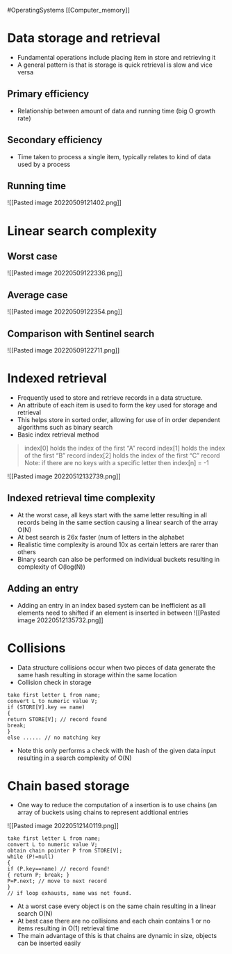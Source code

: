 
#OperatingSystems [[Computer_memory]]
# Data storage and retrieval
- Fundamental operations include placing item in store and retrieving it
- A general pattern is that is storage is quick retrieval is slow and vice versa

## Primary efficiency
- Relationship between amount of data and running time (big O growth rate)

## Secondary efficiency 
- Time taken to process a single item, typically relates to kind of data used by a process

## Running time 
![[Pasted image 20220509121402.png]]

# Linear search complexity
## Worst case
![[Pasted image 20220509122336.png]]

## Average case 
![[Pasted image 20220509122354.png]]

## Comparison with Sentinel search 
![[Pasted image 20220509122711.png]]

# Indexed retrieval
- Frequently used to store and retrieve records in a data structure.
- An attribute of each item is used to form the key used for storage and retrieval 
- This helps store in sorted order, allowing for use of in order dependent algorithms such as binary search
- Basic index retrieval method

> index[0] holds the index of the first “A” record 
> index[1] holds the index of the first “B” record 
> index[2] holds the index of the first “C” record 
> Note: if there are no keys with a specific letter then index[n] = -1

![[Pasted image 20220512132739.png]]

## Indexed retrieval time complexity
- At the worst case, all keys start with the same letter resulting in all records being in the same section causing a linear search of the array O(N)
- At best search is 26x faster (num of letters in the alphabet
- Realistic time complexity is around 10x as certain letters are rarer than others
- Binary search can also be performed on individual buckets resulting in complexity of O(log(N))

## Adding an entry
- Adding an entry in an index based system can be inefficient as all elements need to shifted if an element is inserted in between
![[Pasted image 20220512135732.png]]

# Collisions
- Data structure collisions occur when two pieces of data generate the same hash resulting in storage within the same location
- Collision check in storage 
```
take first letter L from name;
convert L to numeric value V;
if (STORE[V].key == name)
{
return STORE[V]; // record found
break;
}
else ...... // no matching key
```
- Note this only performs a check with the hash of the given data input resulting in a search complexity of O(N)

# Chain based storage 
- One way to reduce the computation of a insertion is to use chains (an array of buckets using chains to represent addtional entries

![[Pasted image 20220512140119.png]]

```
take first letter L from name;
convert L to numeric value V;
obtain chain pointer P from STORE[V];
while (P!=null)
{
if (P.key==name) // record found!
{ return P; break; }
P=P.next; // move to next record
}
// if loop exhausts, name was not found.
```

- At a worst case every object is on the same chain resulting in a linear search O(N)
- At best case there are no collisions and each chain contains 1 or no items resulting in O(1) retrieval time 
- The main advantage of this is that chains are dynamic in size, objects can be inserted easily